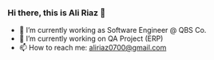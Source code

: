 ### Hi there, this is Ali Riaz 👋

- 🌱 I’m currently working as Software Engineer @ QBS Co.
- 🔭 I’m currently working on QA Project (ERP)
- 📫 How to reach me: aliriaz0700@gmail.com

